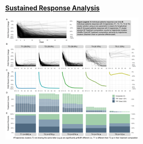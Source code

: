 ## [Sustained Response Analysis](https://rpubs.com/acalatroni/764773)

<img src="https://raw.githubusercontent.com/agstn/WW/main/2021-04-14/kml_response.png" width="85%" height="85%">
